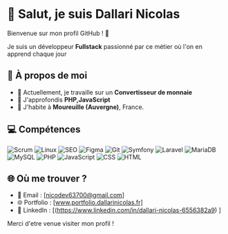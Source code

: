 # 👋 Salut, je suis Dallari Nicolas   

Bienvenue sur mon profil GitHub ! 🚀  

Je suis un développeur **Fullstack** passionné par ce métier où l'on en apprend chaque jour

## 🚀 À propos de moi  

- 🔭 Actuellement, je travaille sur un **Convertisseur de monnaie**  
- 🌱 J'approfondis **PHP,JavaScript**   
- 🏡 J'habite à **Moureuille (Auvergne)**, France.

## 💻 Compétences
![Scrum](https://img.shields.io/badge/Scrum-6DB33F?style=for-the-badge&logo=scrumalliance&logoColor=white)
![Linux](https://img.shields.io/badge/Linux-FCC624?style=for-the-badge&logo=linux&logoColor=black)
![SEO](https://img.shields.io/badge/SEO-326CE5?style=for-the-badge&logo=google&logoColor=white)
![Figma](https://img.shields.io/badge/Figma-F24E1E?style=for-the-badge&logo=figma&logoColor=white)
![Git](https://img.shields.io/badge/Git-F05032?style=for-the-badge&logo=git&logoColor=white)
![Symfony](https://img.shields.io/badge/Symfony-000000?style=for-the-badge&logo=symfony&logoColor=white)
![Laravel](https://img.shields.io/badge/Laravel-FF2D20?style=for-the-badge&logo=laravel&logoColor=white)
![MariaDB](https://img.shields.io/badge/MariaDB-003545?style=for-the-badge&logo=mariadb&logoColor=white)
![MySQL](https://img.shields.io/badge/MySQL-4479A1?style=for-the-badge&logo=mysql&logoColor=white)
![PHP](https://img.shields.io/badge/PHP-777BB4?style=for-the-badge&logo=php&logoColor=white)
![JavaScript](https://img.shields.io/badge/JavaScript-F7DF1E?style=for-the-badge&logo=javascript&logoColor=black)
![CSS](https://img.shields.io/badge/CSS-1572B6?style=for-the-badge&logo=css3&logoColor=white)
![HTML](https://img.shields.io/badge/HTML-E34F26?style=for-the-badge&logo=html5&logoColor=white)

## 🌐 Où me trouver ?  

- 📧 Email : [nicodev63700@gmail.com]  
- 🌐 Portfolio : [www.portfolio.dallarinicolas.fr]  
- 💬 LinkedIn : [(https://www.linkedin.com/in/dallari-nicolas-6556382a9) ]

Merci d'etre venue visiter mon profil !
